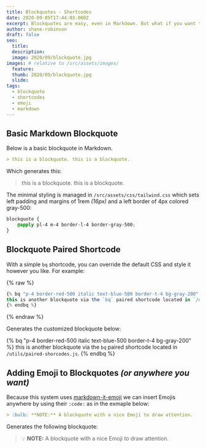 ```yaml
---
title: Blockquotes - Shortcodes
date: 2020-09-05T17:44:03.000Z
excerpt: Blockquotes are easy, even in Markdown. But what if you want to style them?
author: shane-robinson
draft: false
seo:
  title:
  description:
  image: 2020/09/blockquote.jpg
images: # relative to /src/assets/images/
  feature:
  thumb: 2020/09/blockquote.jpg
  slide:
tags:
  - blockquote
  - shortcodes
  - emoji
  - markdown
---
```


## Basic Markdown Blockquote

Below is a basic blockquote in Markdown.

```md
> this is a blockquote. this is a blockquote.
```

Which generates this:

> this is a blockquote. this is a blockquote.

The minimal styling is managed in `/src/assets/css/tailwind.css` which sets left padding and margins of 1rem _(16px)_ and a left border of 4px colored gray-500:

```css
blockquote {
	@apply pl-4 m-4 border-l-4 border-gray-500;
}
```

## Blockquote Paired Shortcode

With a simple `bq` shortcode, you can override the default CSS and style it however you like. For example:

{% raw %}

```js
{% bq "p-4 border-red-500 italic text-blue-500 border-t-4 bg-gray-200" %}
this is another blockquote via the `bq` paired shortcode located in `/utils/paired-shorcodes.js`.
{% endbq %}
```

{% endraw %}

Generates the customized blockquote below:

{% bq "p-4 border-red-500 italic text-blue-500 border-t-4 bg-gray-200" %}
this is another blockquote via the `bq` paired shortcode located in `/utils/paired-shorcodes.js`.
{% endbq %}

## Adding Emoji to Blockquotes _(or anywhere you want)_

Because this system uses [markdown-it-emoji](https://www.npmjs.com/package/markdown-it-emoji) we can insert Emojis anywhere by using their `:code:` as in the exmaple below:

```md
> :bulb: **NOTE:** A blockquote with a nice Emoji to draw attention.
```

Generates the following blockquote:

> :bulb: **NOTE:** A blockquote with a nice Emoji to draw attention.
